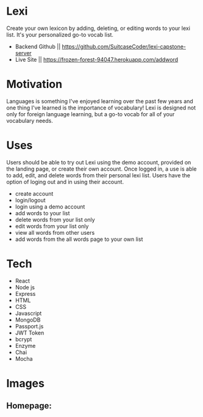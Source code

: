 # Lexi

Create your own lexicon by adding, deleting, or editing words to your lexi list. It's your personalized go-to vocab list. 

 * Backend Github || https://github.com/SuitcaseCoder/lexi-capstone-server
 * Live Site || https://frozen-forest-94047.herokuapp.com/addword
 
# Motivation

Languages is something I've enjoyed learning over the past few years and one thing I've learned is the importance of vocabulary! Lexi is designed not only for foreign language learning, but a go-to vocab for all of your vocabulary needs. 

# Uses 

Users should be able to try out Lexi using the demo account, provided on the landing page, or create their own account. Once logged in, a use is able to add, edit, and delete words from their personal lexi list. Users have the option of loging out and in using their account.

* create account
* login/logout
* login using a demo account
* add words to your list
* delete words from your list only
* edit words from your list only
* view all words from other users 
* add words from the all words page to your own list


# Tech

* React
* Node js
* Express
* HTML
* CSS
* Javascript
* MongoDB
* Passport.js
* JWT Token
* bcrypt
* Enzyme
* Chai
* Mocha

# Images

## Homepage: 

